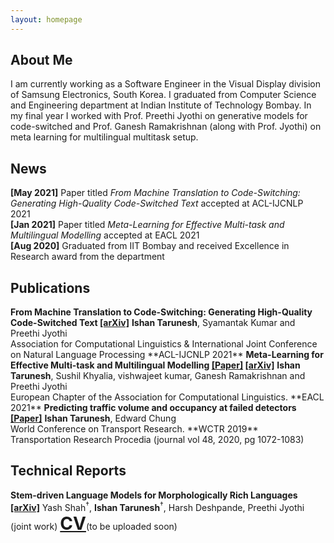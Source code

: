 ```yaml
---
layout: homepage
---
```


## About Me

I am currently working as a Software Engineer in the Visual Display division of Samsung Electronics, South Korea. I graduated from Computer Science and Engineering department at Indian Institute of Technology Bombay. In my final year I worked with Prof. Preethi Jyothi on generative models for code-switched and Prof. Ganesh Ramakrishnan (along with Prof. Jyothi) on meta learning for multilingual multitask setup.

## News
**[May 2021]** Paper titled <i>From Machine Translation to Code-Switching: Generating High-Quality Code-Switched Text</i> accepted at ACL-IJCNLP 2021<br>
**[Jan 2021]** Paper titled <i>Meta-Learning for Effective Multi-task and Multilingual Modelling</i> accepted at EACL 2021<br>
**[Aug 2020]** Graduated from IIT Bombay and received Excellence in Research award from the department

## Publications

<h4 style='display:inline;'> From Machine Translation to Code-Switching: Generating High-Quality Code-Switched Text <a href="https://arxiv.org/abs/2107.06483">[arXiv]</a></h4>
<b>Ishan Tarunesh</b>, Syamantak Kumar and Preethi Jyothi<br>
Association for Computational Linguistics & International Joint Conference on Natural Language Processing **ACL-IJCNLP 2021** 

<h4 style='display:inline;'> Meta-Learning for Effective Multi-task and Multilingual Modelling <a href="https://www.aclweb.org/anthology/2021.eacl-main.314.pdf">[Paper]</a> <a href="https://arxiv.org/abs/2101.10368">[arXiv]</a></h4>
<b>Ishan Tarunesh</b>, Sushil Khyalia, vishwajeet kumar, Ganesh Ramakrishnan and Preethi Jyothi<br>
European Chapter of the Association for Computational Linguistics. **EACL 2021** 

<h4 style='display:inline;'> Predicting traffic volume and occupancy at failed detectors <a href="https://www.sciencedirect.com/science/article/pii/S2352146520305512">[Paper]</a></h4>
<b>Ishan Tarunesh</b>, Edward Chung<br>
World Conference on Transport Research. **WCTR 2019** <br>
Transportation Research Procedia (journal vol 48, 2020, pg 1072-1083)

## Technical Reports

<h4 style='display:inline;'> Stem-driven Language Models for Morphologically Rich Languages <a href="https://arxiv.org/abs/1910.11536">[arXiv]</a></h4>
Yash Shah<sup>†</sup>, <b>Ishan Tarunesh</b><sup>†</sup>, Harsh Deshpande, Preethi Jyothi<br>
(joint work)
<!-- European Chapter of the Association for Computational Linguistics (**EACL**) 2021 -->

<h1 style='display:inline;'><a href="#">CV</a></h1>(to be uploaded soon)


<!--
## Others
You can find me on codechef([<span style='color:rgb(104, 66, 115)'>ishan_00</span>](https://www.codechef.com/users/ishan_00)) and codeforces([<span style='color:rgb(170, 0, 170)'>ishan00</span>](https://codeforces.com/profile/ishan00))
-->
